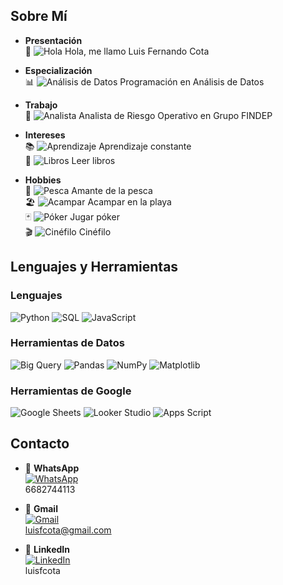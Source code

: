 ## Sobre Mí

- **Presentación**  
  👋 ![Hola](https://img.shields.io/badge/-Hola-FF6F61?style=flat-square&logo=handshake&logoColor=white) Hola, me llamo Luis Fernando Cota

- **Especialización**  
  📊 ![Análisis de Datos](https://img.shields.io/badge/-Análisis%20de%20Datos-00C4B4?style=flat-square&logo=chart-bar&logoColor=white) Programación en Análisis de Datos

- **Trabajo**  
  💼 ![Analista](https://img.shields.io/badge/-Analista-FFD700?style=flat-square&logo=briefcase&logoColor=black) Analista de Riesgo Operativo en Grupo FINDEP

- **Intereses**  
  📚 ![Aprendizaje](https://img.shields.io/badge/-Aprendizaje-4CAF50?style=flat-square&logo=book&logoColor=white) Aprendizaje constante  
  📖 ![Libros](https://img.shields.io/badge/-Libros-8D5524?style=flat-square&logo=book-open&logoColor=white) Leer libros

- **Hobbies**  
  🎣 ![Pesca](https://img.shields.io/badge/-Pesca-2196F3?style=flat-square&logo=fish&logoColor=white) Amante de la pesca  
  🏖️ ![Acampar](https://img.shields.io/badge/-Acampar-FF9800?style=flat-square&logo=campground&logoColor=white) Acampar en la playa  
  🃏 ![Póker](https://img.shields.io/badge/-Póker-4CAF50?style=flat-square&logo=playing-card&logoColor=white) Jugar póker  
  🎬 ![Cinéfilo](https://img.shields.io/badge/-Cinéfilo-E91E63?style=flat-square&logo=movie&logoColor=white) Cinéfilo

## Lenguajes y Herramientas

### Lenguajes
![Python](https://img.shields.io/badge/-Python-3776AB?style=flat-square&logo=python&logoColor=white)
![SQL](https://img.shields.io/badge/-SQL-4479A1?style=flat-square&logo=postgresql&logoColor=white)
![JavaScript](https://img.shields.io/badge/-JavaScript-F7DF1E?style=flat-square&logo=javascript&logoColor=black)

### Herramientas de Datos
![Big Query](https://img.shields.io/badge/-Big%20Query-4285F4?style=flat-square&logo=google-bigquery&logoColor=white)
![Pandas](https://img.shields.io/badge/-Pandas-150458?style=flat-square&logo=pandas&logoColor=white)
![NumPy](https://img.shields.io/badge/-NumPy-013243?style=flat-square&logo=numpy&logoColor=white)
![Matplotlib](https://img.shields.io/badge/-Matplotlib-11557C?style=flat-square&logo=matplotlib&logoColor=white)

### Herramientas de Google
![Google Sheets](https://img.shields.io/badge/-Google%20Sheets-34A853?style=flat-square&logo=google-sheets&logoColor=white)
![Looker Studio](https://img.shields.io/badge/-Looker%20Studio-4285F4?style=flat-square&logo=google-data-studio&logoColor=white)
![Apps Script](https://img.shields.io/badge/-Apps%20Script-4285F4?style=flat-square&logo=google-apps-script&logoColor=white)

## Contacto

- 📱 **WhatsApp**  
  [![WhatsApp](https://img.shields.io/badge/-WhatsApp-25D366?style=flat-square&logo=whatsapp&logoColor=white)](https://wa.me/6682744113)  
  6682744113

- 📧 **Gmail**  
  [![Gmail](https://img.shields.io/badge/-Gmail-D14836?style=flat-square&logo=gmail&logoColor=white)](mailto:luisfcota@gmail.com)  
  luisfcota@gmail.com

- 💼 **LinkedIn**  
  [![LinkedIn](https://img.shields.io/badge/-LinkedIn-0A66C2?style=flat-square&logo=linkedin&logoColor=white)](https://www.linkedin.com/in/luisfcota/)  
  luisfcota
